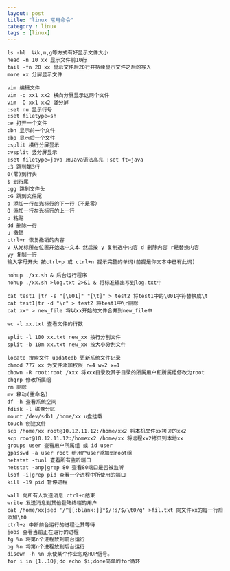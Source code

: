 ```yaml
---
layout: post
title: "linux 常用命令"
category : linux
tags : [linux]
---
```


	ls -hl  以k,m,g等方式有好显示文件大小
	head -n 10 xx 显示文件前10行
	tail -fn 20 xx 显示文件后20行并持续显示文件之后的写入
	more xx 分屏显示文件
	
	vim 编辑文件
	vim -o xx1 xx2 横向分屏显示这两个文件
	vim -O xx1 xx2 竖分屏
    :set nu 显示行号
    :set filetype=sh
	:e 打开一个文件
	:bn 显示前一个文件
	:bp 显示后一个文件
	:split 横行分屏显示
	:vsplit 竖分屏显示
	:set filetype=java 用Java语法高亮 :set ft=java
	:3 跳到第3行
	0(零)到行头
	$ 到行尾
	:gg 跳到文件头
	:G 跳到文件尾
	o 添加一行在光标行的下一行（不是零）
	O 添加一行在光标行的上一行
	p 粘贴
	dd 删除一行
	u 撤销
    ctrl+r 恢复撤销的内容
	v 从光标所在位置开始选中文本 然后按 y 复制选中内容 d 删除内容 r是替换内容
	yy 复制一行
	输入字母开头 按ctrl+p 或 ctrl+n 提示完整的单词(前提是你文本中已有此词)

	nohup ./xx.sh & 后台运行程序
	nohup ./xx.sh >log.txt 2>&1 & 将标准输出写到log.txt中
	
	cat test1 |tr -s "[\001]" "[\t]" > test2 将test1中的\001字符替换成\t
	cat test1|tr -d "\r" > test2 将test1中\r删除
	cat xx* > new_file 将以xx开始的文件合并到new_file中

	wc -l xx.txt 查看文件的行数

	split -l 100 xx.txt new_xx 按行分割文件
	split -b 10m xx.txt new_xx 按大小分割文件

	locate 搜索文件 updatedb 更新系统文件记录
	chmod 777 xx 为文件添加权限 r=4 w=2 x=1
	chown -R root:root /xxx 将xxx目录及其子目录的所属用户和所属组修改为root
	chgrp 修改所属组
	rm 删除
	mv 移动(重命名)
	df -h 查看系统空间
	fdisk -l 磁盘分区
	mount /dev/sdb1 /home/xx u盘挂载
	touch 创建文件
	scp /home/xx root@10.12.11.12:/home/xx2 将本机文件xx拷贝的xx2
	scp root@10.12.11.12:/homexx2 /home/xx 将远程xx2拷贝到本地xx
	groups user 查看用户所属组 或 id user
	gpasswd -a user root 给用户user添加到root组
	netstat -tunl 查看所有监听端口
	netstat -anp|grep 80 查看80端口是否被监听
	lsof -i|grep pid 查看一个进程中所使用的端口
	kill -19 pid 暂停进程
	
	wall 向所有人发送消息 ctrl+d结束
	write 发送消息到其他登陆终端的用户
	cat /home/xx|sed '/^[[:blank:]]*$/!s/$/\t0/g' >fil.txt 向文件xx的每一行后添加\t0
    ctrl+z 中断前台运行的进程让其等待
	jobs 查看当前正在运行的进程
	fg %n 将第n个进程放到前台运行
	bg %n 将第n个进程放到后台运行
    disown -h %n 来使某个作业忽略HUP信号。
	for i in {1..10};do echo $i;done简单的for循环